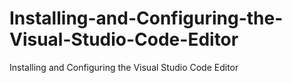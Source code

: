 # Installing-and-Configuring-the-Visual-Studio-Code-Editor
Installing and Configuring the Visual Studio Code Editor
